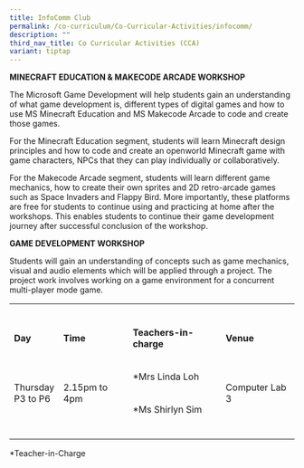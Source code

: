 ```yaml
---
title: InfoComm Club
permalink: /co-curriculum/Co-Curricular-Activities/infocomm/
description: ""
third_nav_title: Co Curricular Activities (CCA)
variant: tiptap
---
```

<p><strong>MINECRAFT EDUCATION &amp; MAKECODE ARCADE WORKSHOP</strong></p><p>The Microsoft Game Development will help students gain an understanding of what game development is, different types of digital games and how to use MS Minecraft Education and MS Makecode Arcade to code and create those games.</p><p>For the Minecraft Education segment, students will learn Minecraft design principles and how to code and create an openworld Minecraft game with game characters, NPCs that they can play individually or collaboratively.</p><p>For the Makecode Arcade segment, students will learn different game mechanics, how to create their own sprites and 2D retro-arcade games such as Space Invaders and Flappy Bird. More importantly, these platforms are free for students to continue using and practicing at home after the workshops. This enables students to continue their game development journey after successful conclusion of the workshop.</p><p><strong>GAME DEVELOPMENT WORKSHOP</strong></p><p>Students will gain an understanding of concepts such as game mechanics, visual and audio elements which will be applied through a project. The project work involves working on a game environment for a concurrent multi-player mode game.</p><table><tbody><tr><td rowspan="1" colspan="1"><p></p></td><td rowspan="1" colspan="1"><p></p></td><td rowspan="1" colspan="1"><p></p></td><td rowspan="1" colspan="1"><p></p></td></tr><tr><td rowspan="1" colspan="1"><p><strong>Day</strong></p></td><td rowspan="1" colspan="1"><p><strong>Time</strong></p></td><td rowspan="1" colspan="1"><p><strong>Teachers-in-charge</strong></p></td><td rowspan="1" colspan="1"><p><strong>Venue</strong></p></td></tr><tr><td rowspan="2" colspan="1"><p>Thursday<br>P3 to P6</p></td><td rowspan="2" colspan="1"><p>2.15pm to 4pm</p></td><td rowspan="1" colspan="1"><p>*Mrs Linda Loh</p></td><td rowspan="2" colspan="1"><p>Computer Lab 3</p></td></tr><tr><td rowspan="1" colspan="1"><p>*Ms Shirlyn Sim</p></td></tr><tr><td rowspan="1" colspan="1"><p></p></td><td rowspan="1" colspan="1"><p></p></td><td rowspan="1" colspan="1"><p></p></td><td rowspan="1" colspan="1"><p></p></td></tr></tbody></table><p>*Teacher-in-Charge</p>